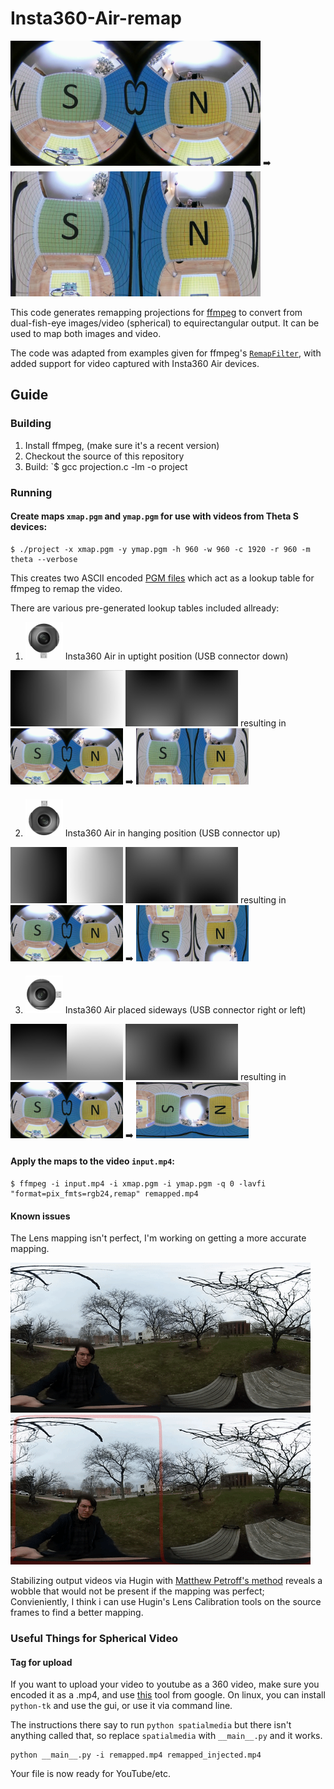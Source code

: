 # Insta360-Air-remap
<img src="/Insta360-Air-remap/insta360_1.png" width="400"> ➡️ <img src="/Insta360-Air-remap/insta360_1_down.jpg" width="400">

This code generates remapping projections for [ffmpeg](http://ffmpeg.org) to convert from dual-fish-eye images/video (spherical) to equirectangular output. It can be used to map both images and video.

The code was adapted from examples given for ffmpeg's [`RemapFilter`](https://trac.ffmpeg.org/wiki/RemapFilter), with added support for video captured with Insta360 Air devices.


## Guide

### Building

1. Install ffmpeg, (make sure it's a recent version)
2. Checkout the source of this repository
3. Build: `$ gcc projection.c -lm -o project

### Running

#### Create maps `xmap.pgm` and `ymap.pgm` for use with videos from Theta S devices:

```
$ ./project -x xmap.pgm -y ymap.pgm -h 960 -w 960 -c 1920 -r 960 -m theta --verbose
```

This creates two ASCII encoded [PGM files](https://en.wikipedia.org/wiki/Netpbm_format#PGM_example) which act as a lookup table for ffmpeg to remap the video.

There are various pre-generated lookup tables included allready:

1) <img src="/Insta360-Air-remap/pictures/insta360down.png" width="60"> Insta360 Air in uptight position (USB connector down)

<img src="/Insta360-Air-remap/xmap_insta360air_usb_down.jpg" width="180"> <img src="/Insta360-Air-remap/ymap_insta360air_usb_down.jpg" width="180"> resulting in <img src="/Insta360-Air-remap/insta360_1.png" width="180"> ➡️ <img src="/Insta360-Air-remap/insta360_1_down.jpg" width="180">

2) <img src="/Insta360-Air-remap/pictures/insta360up.png" width="60"> Insta360 Air in hanging position (USB connector up)

<img src="/Insta360-Air-remap/xmap_insta360air_usb_up.jpg" width="180"> <img src="/Insta360-Air-remap/ymap_insta360air_usb_up.jpg" width="180"> resulting in <img src="/Insta360-Air-remap/insta360_1.png" width="180"> ➡️ <img src="/Insta360-Air-remap/insta360_1_up.jpg" width="180">

3) <img src="/Insta360-Air-remap/pictures/insta360side.png" width="60"> Insta360 Air placed sideways (USB connector right or left)

<img src="/Insta360-Air-remap/xmap.jpg" width="180"> <img src="/Insta360-Air-remap/ymap.jpg" width="180"> resulting in <img src="/Insta360-Air-remap/insta360_1.png" width="180"> ➡️ <img src="/Insta360-Air-remap/insta360_1.jpg" width="180">

#### Apply the maps to the video `input.mp4`:

```
$ ffmpeg -i input.mp4 -i xmap.pgm -i ymap.pgm -q 0 -lavfi "format=pix_fmts=rgb24,remap" remapped.mp4
```
#### Known issues
The Lens mapping isn't perfect, I'm working on getting a more accurate mapping.

![spinning camera](/Insta360-Air-remap/pictures/spin.gif)
![stabilized wobble example](/Insta360-Air-remap/pictures/wobbly.gif)

Stabilizing output videos via  Hugin with [Matthew Petroff's method](https://mpetroff.net/2016/11/stabilizing-360-video-with-hugin/) reveals a wobble that would not be present if the mapping was perfect; Convieniently, I think i can use Hugin's Lens Calibration tools on the source frames to find a better mapping.

### Useful Things for Spherical Video
#### Tag for upload

If you want to upload your video to youtube as a 360 video, make sure you encoded it as a .mp4, and use [this](https://github.com/google/spatial-media) tool from google. On linux, you can install `python-tk` and use the gui, or use it via command line. 

The instructions there say to run `python spatialmedia` but there isn't anything called that, so replace `spatialmedia` with `__main__.py` and it works.
```
python __main__.py -i remapped.mp4 remapped_injected.mp4
```
Your file is now ready for YouTube/etc.
